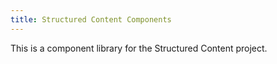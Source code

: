 ```yaml
---
title: Structured Content Components
---
```


This is a component library for the Structured Content project.
